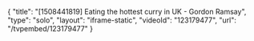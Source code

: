 {
    "title": "[1508441819] Eating the hottest curry in UK - Gordon Ramsay",
    "type": "solo",
    "layout": "iframe-static",
    "videoId": "123179477",
    "url": "\/tvpembed\/123179477"
}